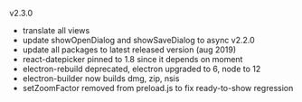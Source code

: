 v2.3.0
- translate all views
- update showOpenDialog and showSaveDialog to async
v2.2.0
- update all packages to latest released version (aug 2019)
- react-datepicker pinned to 1.8 since it depends on moment
- electron-rebuild deprecated, electron upgraded to 6, node to 12
- electron-builder now builds dmg, zip, nsis
- setZoomFactor removed from preload.js to fix ready-to-show regression
